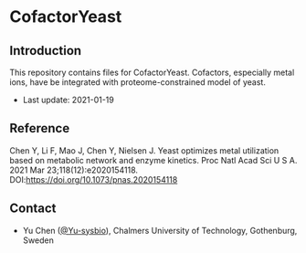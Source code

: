 CofactorYeast
===============

Introduction
------------

This repository contains files for CofactorYeast. Cofactors, especially metal ions, have be integrated with proteome-constrained model of yeast.

* Last update: 2021-01-19

Reference
------------

Chen Y, Li F, Mao J, Chen Y, Nielsen J. Yeast optimizes metal utilization based on metabolic network and enzyme kinetics. Proc Natl Acad Sci U S A. 2021 Mar 23;118(12):e2020154118.
DOI:https://doi.org/10.1073/pnas.2020154118

Contact
-------------------------------

* Yu Chen ([@Yu-sysbio](https://github.com/Yu-sysbio)), Chalmers University of Technology, Gothenburg, Sweden

